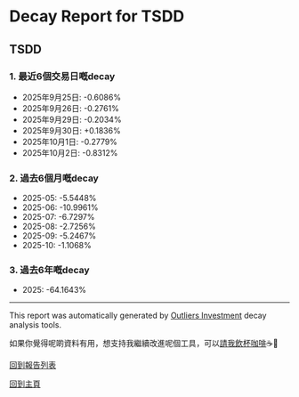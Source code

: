 # Decay Report for TSDD

## TSDD

### 1. 最近6個交易日嘅decay

- 2025年9月25日: -0.6086%
- 2025年9月26日: -0.2761%
- 2025年9月29日: -0.2034%
- 2025年9月30日: +0.1836%
- 2025年10月1日: -0.2779%
- 2025年10月2日: -0.8312%

### 2. 過去6個月嘅decay

- 2025-05: -5.5448%
- 2025-06: -10.9961%
- 2025-07: -6.7297%
- 2025-08: -2.7256%
- 2025-09: -5.2467%
- 2025-10: -1.1068%

### 3. 過去6年嘅decay

- 2025: -64.1643%

------------------------------
This report was automatically generated by [Outliers Investment](https://outliersecon.github.io/Outliers-Investment/) decay analysis tools.

如果你覺得呢啲資料有用，想支持我繼續改進呢個工具，可以[請我飲杯咖啡](https://buymeacoffee.com/outliersecon)☕🙏

[回到報告列表](https://outliersecon.github.io/Outliers-Investment/reports/reports_public)

[回到主頁](https://outliersecon.github.io/Outliers-Investment/)